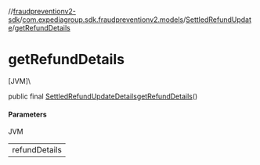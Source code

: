 //[fraudpreventionv2-sdk](../../../index.md)/[com.expediagroup.sdk.fraudpreventionv2.models](../index.md)/[SettledRefundUpdate](index.md)/[getRefundDetails](get-refund-details.md)

# getRefundDetails

[JVM]\

public final [SettledRefundUpdateDetails](../-settled-refund-update-details/index.md)[getRefundDetails](get-refund-details.md)()

#### Parameters

JVM

| |
|---|
| refundDetails |
